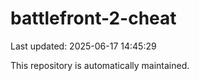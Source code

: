 # battlefront-2-cheat

Last updated: 2025-06-17 14:45:29

This repository is automatically maintained.
